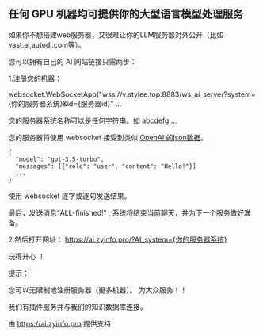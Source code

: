 ## 任何 GPU 机器均可提供你的大型语言模型处理服务

如果你不想搭建web服务器，又很难让你的LLM服务器对外公开（比如vast.ai,autodl.com等）。


您可以拥有自己的 AI 网站链接只需两步：

1.注册您的机器：

websocket.WebSocketApp("wss://v.stylee.top:8883/ws_ai_server?system={你的服务器系统}&id={服务器id}" ...

您的服务器系统名称可以是任何字符串。如 abcdefg ...

您的服务器将使用 websocket 接受到类似 [OpenAI 的json数据](https://platform.openai.com/docs/api-reference/chat/create)。


```
{
  "model": "gpt-3.5-turbo",
  "messages": [{"role": "user", "content": "Hello!"}]
  ...
}
```

使用 websocket 逐字或逐句发送结果。

最后，发送消息“ALL-finished!” , 系统将结束当前聊天，并为下一个服务做好准备。


2.然后打开网址：
https://ai.zyinfo.pro/?AI_system={你的服务器系统}

玩得开心 ！


提示：

您可以无限制地注册服务器（更多机器）。 为大众服务！！



我们有插件服务并与我们的知识数据库连接。

由 https://ai.zyinfo.pro 提供支持
